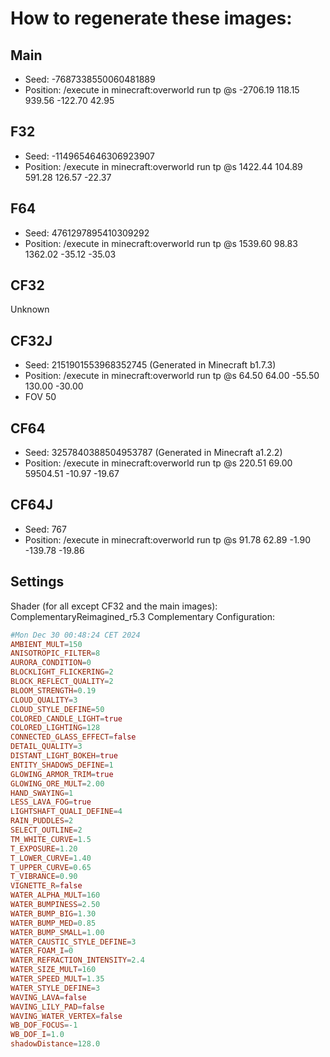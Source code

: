# How to regenerate these images:

## Main
- Seed: -7687338550060481889
- Position: /execute in minecraft:overworld run tp @s -2706.19 118.15 939.56 -122.70 42.95

## F32
- Seed: -1149654646306923907
- Position: /execute in minecraft:overworld run tp @s 1422.44 104.89 591.28 126.57 -22.37

## F64
- Seed: 4761297895410309292
- Position: /execute in minecraft:overworld run tp @s 1539.60 98.83 1362.02 -35.12 -35.03

## CF32
Unknown

## CF32J
- Seed: 2151901553968352745 (Generated in Minecraft b1.7.3)
- Position: /execute in minecraft:overworld run tp @s 64.50 64.00 -55.50 130.00 -30.00
- FOV 50

## CF64
- Seed: 3257840388504953787 (Generated in Minecraft a1.2.2)
- Position: /execute in minecraft:overworld run tp @s 220.51 69.00 59504.51 -10.97 -19.67

## CF64J
- Seed: 767
- Position: /execute in minecraft:overworld run tp @s 91.78 62.89 -1.90 -139.78 -19.86


## Settings

Shader (for all except CF32 and the main images): ComplementaryReimagined_r5.3
Complementary Configuration:
```toml
#Mon Dec 30 00:48:24 CET 2024
AMBIENT_MULT=150
ANISOTROPIC_FILTER=8
AURORA_CONDITION=0
BLOCKLIGHT_FLICKERING=2
BLOCK_REFLECT_QUALITY=2
BLOOM_STRENGTH=0.19
CLOUD_QUALITY=3
CLOUD_STYLE_DEFINE=50
COLORED_CANDLE_LIGHT=true
COLORED_LIGHTING=128
CONNECTED_GLASS_EFFECT=false
DETAIL_QUALITY=3
DISTANT_LIGHT_BOKEH=true
ENTITY_SHADOWS_DEFINE=1
GLOWING_ARMOR_TRIM=true
GLOWING_ORE_MULT=2.00
HAND_SWAYING=1
LESS_LAVA_FOG=true
LIGHTSHAFT_QUALI_DEFINE=4
RAIN_PUDDLES=2
SELECT_OUTLINE=2
TM_WHITE_CURVE=1.5
T_EXPOSURE=1.20
T_LOWER_CURVE=1.40
T_UPPER_CURVE=0.65
T_VIBRANCE=0.90
VIGNETTE_R=false
WATER_ALPHA_MULT=160
WATER_BUMPINESS=2.50
WATER_BUMP_BIG=1.30
WATER_BUMP_MED=0.85
WATER_BUMP_SMALL=1.00
WATER_CAUSTIC_STYLE_DEFINE=3
WATER_FOAM_I=0
WATER_REFRACTION_INTENSITY=2.4
WATER_SIZE_MULT=160
WATER_SPEED_MULT=1.35
WATER_STYLE_DEFINE=3
WAVING_LAVA=false
WAVING_LILY_PAD=false
WAVING_WATER_VERTEX=false
WB_DOF_FOCUS=-1
WB_DOF_I=1.0
shadowDistance=128.0
```
